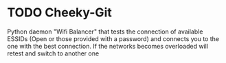 TODO
Cheeky-Git
==========

Python daemon "Wifi Balancer" that tests the connection of available ESSIDs (Open or those provided with a password) and connects you to the one with the best connection. If the networks becomes overloaded will retest and switch to another one
